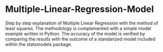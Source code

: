 # Multiple-Linear-Regression-Model
Step by step explanation of Multiple Linear Regression with the method of least squares. The methodology is complemented with a simple model example written in Python. The accuracy of the model is verified by comparing the results with the outcome of a standarized model included within the statsmodels package.
